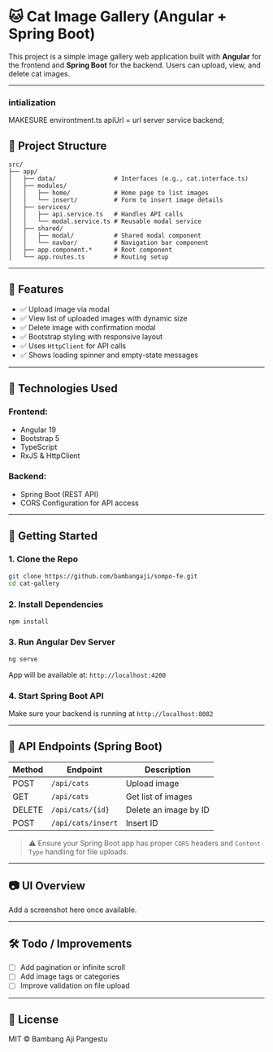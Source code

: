 
# 🐱 Cat Image Gallery (Angular + Spring Boot)

This project is a simple image gallery web application built with **Angular** for the frontend and **Spring Boot** for the backend. Users can upload, view, and delete cat images.

---
### intialization

MAKESURE environtment.ts
apiUrl = url server service backend; 
## 📁 Project Structure

```
src/
├── app/
│   ├── data/                # Interfaces (e.g., cat.interface.ts)
│   ├── modules/
│   │   ├── home/            # Home page to list images
│   │   └── insert/          # Form to insert image details
│   ├── services/
│   │   ├── api.service.ts   # Handles API calls
│   │   └── modal.service.ts # Reusable modal service
│   ├── shared/
│   │   ├── modal/           # Shared modal component
│   │   └── navbar/          # Navigation bar component
│   ├── app.component.*      # Root component
│   └── app.routes.ts        # Routing setup
```

---

## 🔧 Features

- ✅ Upload image via modal
- ✅ View list of uploaded images with dynamic size
- ✅ Delete image with confirmation modal
- ✅ Bootstrap styling with responsive layout
- ✅ Uses `HttpClient` for API calls
- ✅ Shows loading spinner and empty-state messages

---

## 🧪 Technologies Used

### Frontend:
- Angular 19
- Bootstrap 5
- TypeScript
- RxJS & HttpClient

### Backend:
- Spring Boot (REST API)
- CORS Configuration for API access

---

## 🚀 Getting Started

### 1. Clone the Repo
```bash
git clone https://github.com/bambangaji/sompo-fe.git
cd cat-gallery
```

### 2. Install Dependencies
```bash
npm install
```

### 3. Run Angular Dev Server
```bash
ng serve
```
App will be available at: `http://localhost:4200`

### 4. Start Spring Boot API
Make sure your backend is running at `http://localhost:8082`

---

## 🔄 API Endpoints (Spring Boot)

| Method | Endpoint         | Description            |
|--------|------------------|------------------------|
| POST   | `/api/cats`      | Upload image           |
| GET    | `/api/cats`      | Get list of images     |
| DELETE | `/api/cats/{id}` | Delete an image by ID  |
| POST | `/api/cats/insert` | Insert ID  |

> ⚠️ Ensure your Spring Boot app has proper `CORS` headers and `Content-Type` handling for file uploads.

---

## 📷 UI Overview

Add a screenshot here once available.

---

## 🛠 Todo / Improvements

- [ ] Add pagination or infinite scroll
- [ ] Add image tags or categories
- [ ] Improve validation on file upload

---

## 📄 License

MIT © Bambang Aji Pangestu
